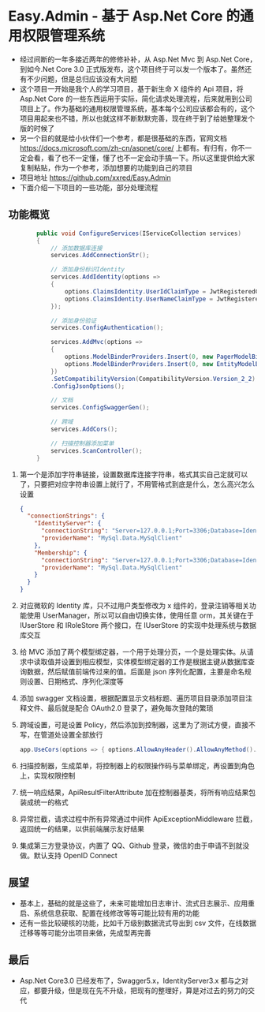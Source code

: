 # Easy.Admin - 基于 Asp.Net Core 的通用权限管理系统

- 经过间断的一年多接近两年的修修补补，从 Asp.Net Mvc 到 Asp.Net Core，到如今.Net Core 3.0 正式版发布，这个项目终于可以发一个版本了。虽然还有不少问题，但是总归应该没有大问题
- 这个项目一开始是我个人的学习项目，基于新生命 X 组件的 Api 项目，将 Asp.Net Core 的一些东西运用于实际，简化请求处理流程，后来就用到公司项目上了。作为基础的通用权限管理系统，基本每个公司应该都会有的，这个项目用起来也不错，所以也就这样不断默默完善，现在终于到了给她整理发个版的时候了
- 另一个目的就是给小伙伴们一个参考，都是很基础的东西，官网文档 https://docs.microsoft.com/zh-cn/aspnet/core/ 上都有。有归有，你不一定会看，看了也不一定懂，懂了也不一定会动手搞一下。所以这里提供给大家复制粘贴，作为一个参考，添加想要的功能到自己的项目
- 项目地址 https://github.com/xxred/Easy.Admin
- 下面介绍一下项目的一些功能，部分处理流程

## 功能概览

```csharp
        public void ConfigureServices(IServiceCollection services)
        {
            // 添加数据库连接
            services.AddConnectionStr();

            // 添加身份标识Identity
            services.AddIdentity(options =>
            {
                options.ClaimsIdentity.UserIdClaimType = JwtRegisteredClaimNames.Sub;
                options.ClaimsIdentity.UserNameClaimType = JwtRegisteredClaimNames.UniqueName;
            });

            // 添加身份验证
            services.ConfigAuthentication();

            services.AddMvc(options =>
            {
                options.ModelBinderProviders.Insert(0, new PagerModelBinderProvider());
                options.ModelBinderProviders.Insert(0, new EntityModelBinderProvider());
            })
            .SetCompatibilityVersion(CompatibilityVersion.Version_2_2)
            .ConfigJsonOptions();

            // 文档
            services.ConfigSwaggerGen();

            // 跨域
            services.AddCors();

            // 扫描控制器添加菜单
            services.ScanController();
        }
```

1. 第一个是添加字符串链接，设置数据库连接字符串，格式其实自己定就可以了，只要把对应字符串设置上就行了，不用管格式到底是什么，怎么高兴怎么设置

   ```json
   {
     "connectionStrings": {
       "IdentityServer": {
         "connectionString": "Server=127.0.0.1;Port=3306;Database=IdentityServer;Uid=root;Pwd=123456;",
         "providerName": "MySql.Data.MySqlClient"
       },
       "Membership": {
         "connectionString": "Server=127.0.0.1;Port=3306;Database=IdentityServer;Uid=root;Pwd=123456;",
         "providerName": "MySql.Data.MySqlClient"
       }
     }
   }
   ```

2. 对应微软的 Identity 库，只不过用户类型修改为 x 组件的，登录注销等相关功能使用 UserManager，所以可以自由切换实体，使用任意 orm，其关键在于 IUserStore 和 IRoleStore 两个接口，在 IUserStore 的实现中处理系统与数据库交互

3. 给 MVC 添加了两个模型绑定器，一个用于处理分页，一个是处理实体。从请求中读取值并设置到相应模型，实体模型绑定器的工作是根据主键从数据库查询数据，然后赋值前端传过来的值。后面是 json 序列化配置，主要是命名规则设置、日期格式、序列化深度等

4. 添加 swagger 文档设置，根据配置显示文档标题、遍历项目目录添加项目注释文件、最后就是配合 OAuth2.0 登录了，避免每次登陆的繁琐

5. 跨域设置，可是设置 Policy，然后添加到控制器，这里为了测试方便，直接不写，在管道处设置全部放行

   ```csharp
   app.UseCors(options => { options.AllowAnyHeader().AllowAnyMethod().AllowAnyOrigin().AllowCredentials(); });
   ```

6. 扫描控制器，生成菜单，将控制器上的权限操作码与菜单绑定，再设置到角色上，实现权限控制

7. 统一响应结果，ApiResultFilterAttribute 加在控制器基类，将所有响应结果包装成统一的格式

8. 异常拦截，请求过程中所有异常通过中间件 ApiExceptionMiddleware 拦截，返回统一的结果，以供前端展示友好结果

9. 集成第三方登录协议，内置了 QQ、Github 登录，微信的由于申请不到就没做。默认支持 OpenID Connect

## 展望

- 基本上，基础的就是这些了，未来可能增加日志审计、流式日志展示、应用重启、系统信息获取、配置在线修改等等可能比较有用的功能
- 还有一些比较硬核的功能，比如千万级别数据流式导出到 csv 文件，在线数据迁移等等可能分出项目来做，先成型再完善

## 最后

- Asp.Net Core3.0 已经发布了，Swagger5.x，IdentityServer3.x 都与之对应，都要升级，但是现在先不升级，把现有的整理好，算是对过去的努力的交代
